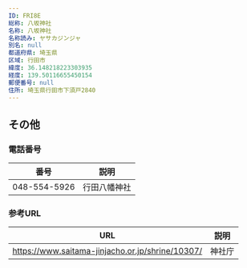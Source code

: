```yaml
---
ID: FRI8E
総称: 八坂神社
名称: 八坂神社
名称読み: ヤサカジンジャ
別名: null
都道府県: 埼玉県
区域: 行田市
緯度: 36.148218223303935
経度: 139.50116655450154
郵便番号: null
住所: 埼玉県行田市下須戸2840
---
```


## その他

### 電話番号

| 番号         | 説明         |
| ------------ | ------------ |
| 048-554-5926 | 行田八幡神社 |

### 参考URL

| URL                                              | 説明   |
| ------------------------------------------------ | ------ |
| https://www.saitama-jinjacho.or.jp/shrine/10307/ | 神社庁 |
